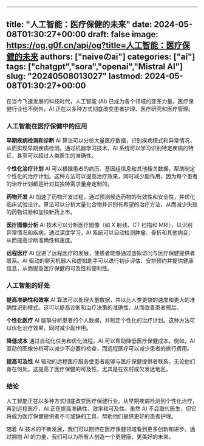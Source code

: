 
---
title: "人工智能：医疗保健的未来"
date: 2024-05-08T01:30:27+00:00
draft: false
image: https://og.g0f.cn/api/og?title=人工智能：医疗保健的未来
authors: ["naiveのai"]
categories: ["ai"]
tags: ["chatgpt","sora","openai","Mistral AI"]
slug: "20240508013027"
lastmod: 2024-05-08T01:30:27+00:00
---
在当今飞速发展的科技时代，人工智能 (AI) 已成为各个领域的变革力量。医疗保健行业也不例外，AI 正在以多种方式彻底改变患者护理、医疗研究和医疗管理。

### 人工智能在医疗保健中的应用

**早期疾病检测和诊断**
AI 算法可以分析大量医疗数据，识别疾病模式和异常情况，从而实现早期疾病检测。通过机器学习技术，AI 系统可以学习识别特定疾病的特征，甚至可以超过人类医生的准确性。

**个性化治疗计划**
AI 可以根据患者的病历、基因组信息和其他相关数据，帮助制定个性化的治疗计划。这种方法可以提高治疗效果，同时减少副作用，因为每个患者的治疗计划都是针对其独特需求量身定制的。

**药物开发**
AI 加速了药物开发过程，通过预测候选药物的有效性和安全性，并优化临床试验设计。算法可以分析大量化合物并识别有希望的治疗方法，从而减少失败的药物试验和加快新药上市。

**医疗图像分析**
AI 技术可以分析医疗图像（如 X 射线、CT 扫描和 MRI），以识别异常情况和疾病。通过深度学习，AI 系统可以自动检测肿瘤、骨折和其他病变，从而提高诊断准确性和速度。

**远程医疗**
AI 促进了远程医疗的发展，使患者能够通过虚拟访问与医疗保健提供者联系。AI 驱动的聊天机器人和虚拟助手可以进行初步评估、安排预约并提供健康信息，从而提高医疗保健的可及性和便利性。

### 人工智能的好处

**提高准确性和效率**
AI 算法可以处理大量数据，并以比人类更快的速度和更大的准确性识别模式。这可以提高诊断和治疗决策的准确性，从而改善患者预后。

**个性化医疗**
AI 能够分析患者的个人数据，并制定个性化的治疗计划。这种方法可以优化治疗效果，同时减少副作用。

**降低成本**
通过自动化任务和优化流程，AI 可以帮助降低医疗保健成本。例如，AI 驱动的图像分析可以减少不必要的检查，而远程医疗可以减少患者的旅行费用。

**提高可及性**
AI 驱动的远程医疗服务使患者能够与医疗保健提供者联系，无论他们身在何处。这提高了医疗保健的可及性，尤其是在农村或欠发达地区。

### 结论

人工智能正在以多种方式彻底改变医疗保健行业。从早期疾病检测到个性化治疗，再到远程医疗，AI 正在提高准确性、效率和可及性。虽然 AI 不会取代医生，但它将成为医疗保健提供者不可或缺的工具，帮助他们提供更好的患者护理。

随着 AI 技术的不断发展，我们可以期待在医疗保健领域看到更多创新和进步。通过拥抱 AI 的力量，我们可以为所有人创造一个更健康、更美好的未来。